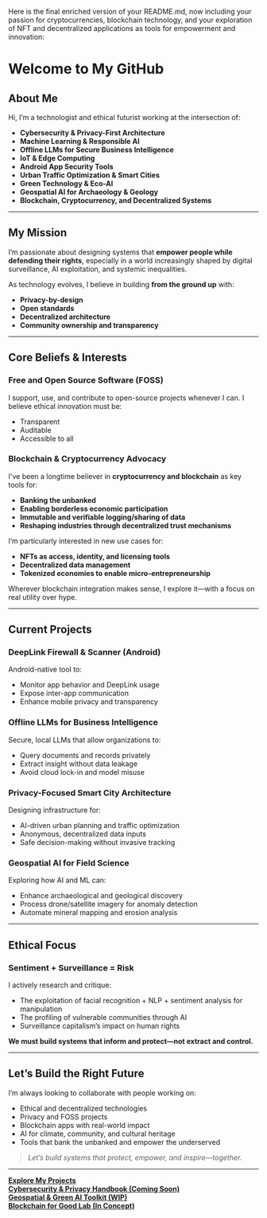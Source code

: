 Here is the final enriched version of your README.md, now including your passion for cryptocurrencies, blockchain technology, and your exploration of NFT and decentralized applications as tools for empowerment and innovation:

# Welcome to My GitHub

## About Me

Hi, I’m a technologist and ethical futurist working at the intersection of:

- **Cybersecurity & Privacy-First Architecture**
- **Machine Learning & Responsible AI**
- **Offline LLMs for Secure Business Intelligence**
- **IoT & Edge Computing**
- **Android App Security Tools**
- **Urban Traffic Optimization & Smart Cities**
- **Green Technology & Eco-AI**
- **Geospatial AI for Archaeology & Geology**
- **Blockchain, Cryptocurrency, and Decentralized Systems**

---

## My Mission

I’m passionate about designing systems that **empower people while defending their rights**, especially in a world increasingly shaped by digital surveillance, AI exploitation, and systemic inequalities.

As technology evolves, I believe in building **from the ground up** with:
- **Privacy-by-design**
- **Open standards**
- **Decentralized architecture**
- **Community ownership and transparency**

---

## Core Beliefs & Interests

### **Free and Open Source Software (FOSS)**
I support, use, and contribute to open-source projects whenever I can. I believe ethical innovation must be:
- Transparent
- Auditable
- Accessible to all

### **Blockchain & Cryptocurrency Advocacy**
I've been a longtime believer in **cryptocurrency and blockchain** as key tools for:
- **Banking the unbanked**
- **Enabling borderless economic participation**
- **Immutable and verifiable logging/sharing of data**
- **Reshaping industries through decentralized trust mechanisms**

I’m particularly interested in new use cases for:
- **NFTs as access, identity, and licensing tools**
- **Decentralized data management**
- **Tokenized economies to enable micro-entrepreneurship**

Wherever blockchain integration makes sense, I explore it—with a focus on real utility over hype.

---

## Current Projects

### **DeepLink Firewall & Scanner (Android)**
Android-native tool to:
- Monitor app behavior and DeepLink usage
- Expose inter-app communication
- Enhance mobile privacy and transparency

### **Offline LLMs for Business Intelligence**
Secure, local LLMs that allow organizations to:
- Query documents and records privately
- Extract insight without data leakage
- Avoid cloud lock-in and model misuse

### **Privacy-Focused Smart City Architecture**
Designing infrastructure for:
- AI-driven urban planning and traffic optimization
- Anonymous, decentralized data inputs
- Safe decision-making without invasive tracking

### **Geospatial AI for Field Science**
Exploring how AI and ML can:
- Enhance archaeological and geological discovery
- Process drone/satellite imagery for anomaly detection
- Automate mineral mapping and erosion analysis

---

## Ethical Focus

### **Sentiment + Surveillance = Risk**
I actively research and critique:
- The exploitation of facial recognition + NLP + sentiment analysis for manipulation
- The profiling of vulnerable communities through AI
- Surveillance capitalism’s impact on human rights

**We must build systems that inform and protect—not extract and control.**

---

## Let’s Build the Right Future

I’m always looking to collaborate with people working on:
- Ethical and decentralized technologies  
- Privacy and FOSS projects  
- Blockchain apps with real-world impact  
- AI for climate, community, and cultural heritage  
- Tools that bank the unbanked and empower the underserved

> *Let’s build systems that protect, empower, and inspire—together.*

---

**[Explore My Projects](#)**  
**[Cybersecurity & Privacy Handbook (Coming Soon)](#)**  
**[Geospatial & Green AI Toolkit (WIP)](#)**  
**[Blockchain for Good Lab (In Concept)](#)**
